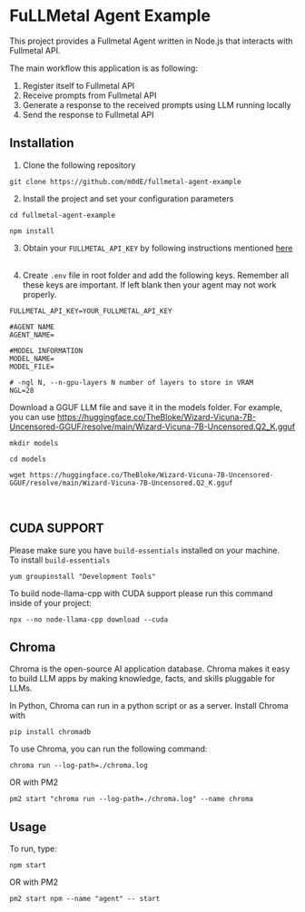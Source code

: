 # FuLLMetal Agent Example

This project provides a Fullmetal Agent written in Node.js that interacts with Fullmetal API.

The main workflow this application is as following:

1. Register itself to Fullmetal API
2. Receive prompts from Fullmetal API
3. Generate a response to the received prompts using LLM running locally
4. Send the response to Fullmetal API

## Installation

1. Clone the following repository

```
git clone https://github.com/m0dE/fullmetal-agent-example
```

2. Install the project and set your configuration parameters

```
cd fullmetal-agent-example

npm install
```

3. Obtain your `FULLMETAL_API_KEY` by following instructions mentioned [here](https://fullmetal.gitbook.io/docs/how-to-obtain-api-key)
   <br /><br />

4. Create `.env` file in root folder and add the following keys. Remember all these keys are important. If left blank then your agent may not work properly.

```
FULLMETAL_API_KEY=YOUR_FULLMETAL_API_KEY

#AGENT NAME
AGENT_NAME=

#MODEL INFORMATION
MODEL_NAME=
MODEL_FILE=

# -ngl N, --n-gpu-layers N number of layers to store in VRAM
NGL=28
```

Download a GGUF LLM file and save it in the models folder.
For example, you can use https://huggingface.co/TheBloke/Wizard-Vicuna-7B-Uncensored-GGUF/resolve/main/Wizard-Vicuna-7B-Uncensored.Q2_K.gguf

```
mkdir models

cd models

wget https://huggingface.co/TheBloke/Wizard-Vicuna-7B-Uncensored-GGUF/resolve/main/Wizard-Vicuna-7B-Uncensored.Q2_K.gguf
```

<br />

## CUDA SUPPORT

Please make sure you have `build-essentials` installed on your machine.
<br />To install `build-essentials`

```
yum groupinstall "Development Tools"
```

To build node-llama-cpp with CUDA support please run this command inside of your project:

```
npx --no node-llama-cpp download --cuda
```

## Chroma

Chroma is the open-source AI application database. Chroma makes it easy to build LLM apps by making knowledge, facts, and skills pluggable for LLMs.

In Python, Chroma can run in a python script or as a server. Install Chroma with

```
pip install chromadb
```

To use Chroma, you can run the following command:

```
chroma run --log-path=./chroma.log
```

OR with PM2

```
pm2 start "chroma run --log-path=./chroma.log" --name chroma
```

## Usage

To run, type:

```
npm start
```

OR with PM2

```
pm2 start npm --name "agent" -- start
```

